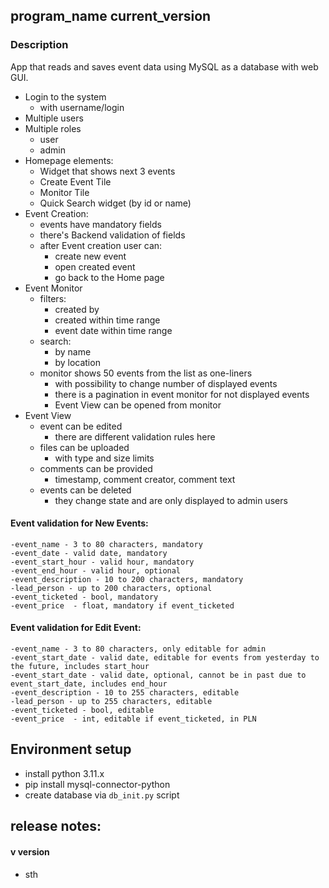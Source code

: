 ## program_name current_version
### Description
App that reads and saves event data using MySQL as a database with web GUI.

* Login to the system
  * with username/login
* Multiple users
* Multiple roles
  * user
  * admin
* Homepage elements:
  * Widget that shows next 3 events 
  * Create Event Tile
  * Monitor Tile
  * Quick Search widget (by id or name)
* Event Creation:
  * events have mandatory fields
  * there's Backend validation of fields
  * after Event creation user can:
    * create new event
    * open created event
    * go back to the Home page
* Event Monitor
  * filters:
    * created by
    * created within time range
    * event date within time range
  * search:
    * by name
    * by location
  * monitor shows 50 events from the list as one-liners
    * with possibility to change number of displayed events
    * there is a pagination in event monitor for not displayed events
    * Event View can be opened from monitor
* Event View 
  * event can be edited
    * there are different validation rules here
  * files can be uploaded
    * with type and size limits
  * comments can be provided
    * timestamp, comment creator, comment text
  * events can be deleted
    * they change state and are only displayed to admin users

#### Event validation for New Events:
```
-event_name - 3 to 80 characters, mandatory
-event_date - valid date, mandatory
-event_start_hour - valid hour, mandatory
-event_end_hour - valid hour, optional
-event_description - 10 to 200 characters, mandatory
-lead_person - up to 200 characters, optional
-event_ticketed - bool, mandatory
-event_price  - float, mandatory if event_ticketed
```
#### Event validation for Edit Event:
```
-event_name - 3 to 80 characters, only editable for admin
-event_start_date - valid date, editable for events from yesterday to the future, includes start_hour
-event_start_date - valid date, optional, cannot be in past due to event_start_date, includes end_hour
-event_description - 10 to 255 characters, editable
-lead_person - up to 255 characters, editable
-event_ticketed - bool, editable
-event_price  - int, editable if event_ticketed, in PLN
```

## Environment setup
* install python 3.11.x
* pip install mysql-connector-python
* create database via ``db_init.py`` script

## release notes:
#### v version
* sth